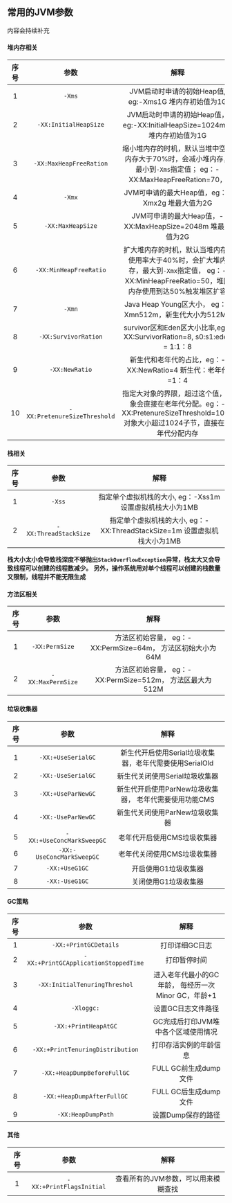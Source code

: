 ## 常用的JVM参数

内容会持续补充

#### 堆内存相关

|序号|参数|解释|
|:---:|:---:|:---:|
|1|`-Xms`|JVM启动时申请的初始Heap值, eg:-Xms1G 堆内存初始值为1G|
|2|`-XX:InitialHeapSize`|JVM启动时申请的初始Heap值，eg:-XX:InitialHeapSize=1024m， 堆内存初始值为1G |
|3|`-XX:MaxHeapFreeRation`|缩小堆内存的时机，默认当堆中空闲内存大于70%时，会减小堆内存，最小到`-Xms`指定值； eg：-XX:MaxHeapFreeRation=70，|堆内存空闲率到70%，触发堆内存缩小
|4|`-Xmx`|JVM可申请的最大Heap值，eg：-Xmx2g 堆最大值为2G |
|5|`-XX:MaxHeapSize`|JVM可申请的最大Heap值，-XX:MaxHeapSize=2048m 堆最大值为2G|
|6|`-XX:MinHeapFreeRatio`|扩大堆内存的时机，默认当堆内存1使用率大于40%时，会扩大堆内存，最大到`-Xmx`指定值， eg：-XX:MinHeapFreeRatio=50，堆区内存使用到达50%触发堆区扩容|
|7|`-Xmn`|Java Heap Young区大小， eg：-Xmn512m，新生代大小为512MB|
|8|`-XX:SurvivorRation`|survivor区和Eden区大小比率,eg:-XX:SurvivorRation=8, s0:s1:eden = 1:1：8|
|9|`-XX:NewRatio`|新生代和老年代的占比，eg：-XX:NewRatio=4 新生代：老年代=1：4|
|10|`-XX:PretenureSizeThreshold`|指定大对象的界限，超过这个值，对象会直接在老年代分配。eg：-XX:PretenureSizeThreshold=1024 对象大小超过1024子节，直接在老年代分配内存|


#### 栈相关
|序号|参数|解释|
|:---:|:---:|:---:|
|1|`-Xss`|指定单个虚拟机栈的大小, eg：-Xss1m 设置虚拟机栈大小为1MB|
|2|`-XX:ThreadStackSize`|指定单个虚拟机栈的大小, eg：-XX:ThreadStackSize=1m 设置虚拟机栈大小为1MB|

**栈大小太小会导致栈深度不够抛出`StackOverflowException`异常，栈太大又会导致线程可以创建的线程数减少。**
**另外，操作系统用对单个线程可以创建的栈数量又限制，线程并不能无限生成**

#### 方法区相关

|序号|参数|解释|
|:---:|:---:|:---:|
|1|`-XX:PermSize`|方法区初始容量， eg：-XX:PermSize=64m， 方法区初始大小为64M|
|2|`-XX:MaxPermSize`|方法区初始容量， eg：-XX:PermSize=512m， 方法区最大为512M|



#### 垃圾收集器

|序号|参数|解释|
|:---:|:---:|:---:|
|1|`-XX:+UseSerialGC`|新生代开启使用Serial垃圾收集器，老年代需要使用SerialOld|
|2|`-XX:-UseSerialGC`|新生代关闭使用Serial垃圾收集器|
|3|`-XX:+UseParNewGC`|新生代开启使用ParNew垃圾收集器， 老年代需要使用功能CMS|
|4|`-XX:-UseParNewGC`|新生代关闭使用ParNew垃圾收集器|
|5|`-XX:+UseConcMarkSweepGC`|老年代开启使用CMS垃圾收集器|
|6|`-XX:-UseConcMarkSweepGC`|老年代关闭使用CMS垃圾收集器|
|7|`-XX:+UseG1GC`|开启使用G1垃圾收集器|
|8|`-XX:-UseG1GC`|关闭使用G1垃圾收集器|



#### GC策略
|序号|参数|解释|
|:---:|:---:|:---:|
|1|`-XX:+PrintGCDetails`|打印详细GC日志|
|2|`-XX:+PrintGCApplicationStoppedTime`|打印暂停时间|
|3|`-XX:InitialTenuringThreshol`|进入老年代最小的GC年龄， 每经历一次Minor GC，年龄+1|
|4|`-Xloggc:`|设置GC日志文件路径|
|5|`-XX:+PrintHeapAtGC`|GC完成后打印JVM堆中各个区域使用情况|
|6|`-XX:+PrintTenuringDistribution`|打印存活实例的年龄信息|
|7|`-XX:+HeapDumpBeforeFullGC`|FULL GC前生成dump文件|
|8|`-XX:+HeapDumpAfterFullGC`|FULL GC后生成dump文件|
|9|`-XX:HeapDumpPath`|设置Dump保存的路径|


#### 其他
|序号|参数|解释|
|:---:|:---:|:---:|
|1|`-XX:+PrintFlagsInitial`|查看所有的JVM参数，可以用来模糊查找|


